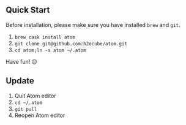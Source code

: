 ## Quick Start

Before installation, please make sure you have installed `brew` and `git`.

1. `brew cask install atom`
2. `git clone git@github.com:h2ocube/atom.git`
3. `cd atom;ln -s atom ~/.atom`

Have fun! 😉

## Update

1. Quit Atom editor
2. `cd ~/.atom`
3. `git pull`
4. Reopen Atom editor
